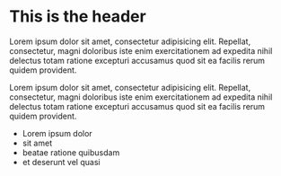 # This is the header

Lorem ipsum dolor sit amet, consectetur adipisicing elit. Repellat, consectetur, magni doloribus iste enim exercitationem ad expedita nihil delectus totam ratione excepturi accusamus quod sit ea facilis rerum quidem provident.

Lorem ipsum dolor sit amet, consectetur adipisicing elit. Repellat, consectetur, magni doloribus iste enim exercitationem ad expedita nihil delectus totam ratione excepturi accusamus quod sit ea facilis rerum quidem provident.

- Lorem ipsum dolor
- sit amet
- beatae ratione quibusdam
- et deserunt vel quasi